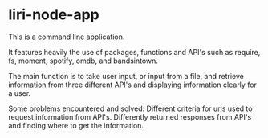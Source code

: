# liri-node-app

This is a command line application. 

It features heavily the use of 
packages, functions and API's such as require, fs, moment, spotify, omdb, and bandsintown.

The main function is to take user input, or input from a file, and retrieve information from three different API's and displaying information clearly for a user.

Some problems encountered and solved: 
Different criteria for urls used to request information from API's.
Differently returned responses from API's and finding where to get the information. 
